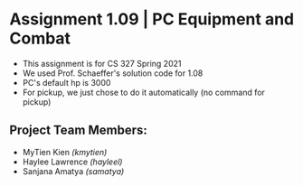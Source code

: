 # Assignment 1.09 | PC Equipment and Combat
- This assignment is for CS 327 Spring 2021
- We used Prof. Schaeffer's solution code for 1.08
- PC's default hp is 3000
- For pickup, we just chose to do it automatically (no command for pickup)

## Project Team Members:
- MyTien Kien *(kmytien)*
- Haylee Lawrence *(hayleel)*
- Sanjana Amatya *(samatya)*


